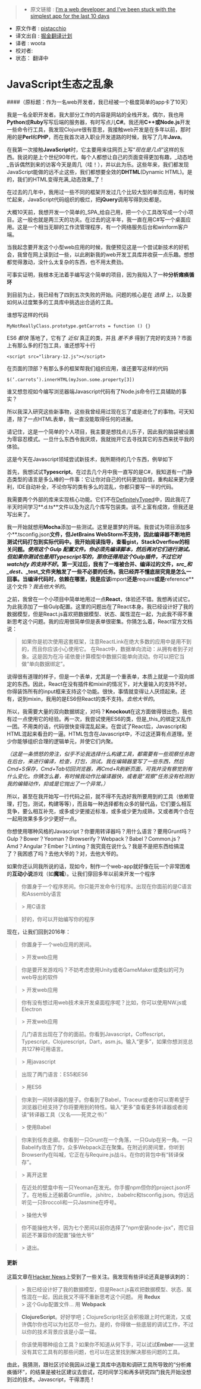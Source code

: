 >* 原文链接 : [I’m a web developer and I’ve been stuck with the simplest app for the last 10 days](https://medium.com/@pistacchio/i-m-a-web-developer-and-i-ve-been-stuck-with-the-simplest-app-for-the-last-10-days-fb5c50917df#.1i4q6te4a)
* 原文作者 : [pistacchio](https://medium.com/@pistacchio)
* 译文出自 : [掘金翻译计划](https://github.com/xitu/gold-miner)
* 译者 : woota
* 校对者: 
* 状态： 翻译中


# JavaScript生态之乱象
####（原标题：作为一名web开发者，我已经被一个极度简单的app卡了10天）

我是一名全职开发者。我大部分工作的内容是网站的全栈开发。偶尔，我也用**Python**或**Ruby**写写后端的服务器，有时写点儿**C#**。我还用**C++**或**Node.js**开发一些命令行工具，我发现Clojure很有意思，我接触web开发是在多年以前，那时用的是**Perl**和**PHP**，而在我首次进入职业开发道路的时候，我写了几年**Java**。

在我第一次接触**JavaScript**时，它主要用来往网页上写“_现在是几点_”这样的东西。我说的是上个世纪90年代，每个人都想让自己的页面变得更加有趣，_动态地_告诉偶然到来的访客今天是周几（哇！），并以此为乐。这些年来，我们都发现JavaScript能做的远不止这些，我们都想要全效的**DHTML**(Dynamic HTML)。是的，我们的HTML变得充满_动态效果_了！

在过去的几年中，我用过一些不同的框架开发过几个比较大型的单页应用，有时候忙起来，JavaScript代码组织的极烂，把**jQuery**调用写得到处都是。

大概10天前，我想开发一个简单的_SPA_给自己用，把一个小工具改写成一个小项目。这一般也就是两三天的功夫。在过去的这半年，我一直在用C#写一个桌面应用。这是一个相当无聊的工作流管理程序，有一个网络服务后台和winform客户端。

当我起念要开发这个小型web应用的时候，我便预见这是一个尝试新技术的好机会，我曾在网上读到过一些，以此刷新我的web开发工具库并收获一点乐趣。想想都觉得激动，没什么太复杂的东西，也不用太费劲。

可事实证明，我根本无法着手编写这个简单的项目，因为我陷入了一种**分析瘫痪循环**

到目前为止，我已经有了四到五次失败的开始。问题的核心是在 _选择_ 上，以及要如何从过度繁多的工具库中挑选出合适的工具。

谁想写这样的代码

    MyNotReallyClass.prototype.getCarrots = function () {}

ES6 _都快_ 落地了，它有了 _近似_ 真正的类，并且 _差不多_ 得到了完好的支持？市面上有那么多的打包工具，谁还想写十行

    <script src="library-12.js"></script>

在页面的顶部？有那么多的框架帮我们组织应用，谁还要写这样的代码

    $(‘.carrots’).innerHTML(myJson.some.property[3]) 

谁又想忽视如今编写浏览器端Javascript代码有了Node.js命令行工具辅助的事实？

所以我深入研究这些新事物，这些我曾经用过现在忘了或是进化了的事物。可天知道，除了一点HTML表单，我一直没能取得任何的进展。

请记住，这是一个简单的个人项目，我主要是想找点儿乐子，因此我的脑袋被设置为零容忍模式。一旦什么东西令我厌烦，我就抛开它去寻找其它的东西来抚平我的体验。

这是今天在Javascript领域尝试新技术，我所期待的几个东西，例举如下

首先，我想试试**Typescript**。在过去几个月中我一直写的是C#，我知道有一门静态类型的语言是多么棒的一件事：它让你对自己的代码更加自信，重构起来更为便利，IDE自动补全，不论你写的类有多么的混乱，你都只要写一半的代码。

我需要两个外部的库来实现核心功能。它们不在[DefinitelyTyped](https://github.com/DefinitelyTyped/DefinitelyTyped)中，因此我花了半天时间学习**.d.ts**文件以及为这几个库写包装类。谈不上富有成效，但我还是写出来了。

我一开始就想用**Mocha**添加一些测试。这里是噩梦的开端。我尝试为项目添加多个**.tsconfig.json**文件，但JetBrains WebStorm不支持，因此编译器不断地把测试代码打包到实际代码中。我开始阅读指导，查看gist，**StackOverflow**的相关问题。_使用这个_ **_Gulp_** _配置文件。你必须先编译脚本，然后再对它们进行测试。但如果你测试也是用Typescript写的，那你还得用这个Gulp插件，不过它对_ **_watchify_** _的支持不好_。第一天过后，我有了一堆被合并、编译过的文件，_src_和_dest_、_test_文件夹触发了一些不必要的任务。我已经弄不懂底层究竟是怎么一回事。当编译代码时，依赖在哪里，我是应该**import**还是**require**或是**reference**这个文件？_我去他大爷的_。

之前，我曾在一个小项目中简单地用过一点**React**，体验还不错。我想再试试它。为此我添加了一些Gulp配置。这里的问题出在了React本身。我已经设计好了我的数据模型，但是React.js喜欢把数据模型、状态、属性混在一起，为此我不得不重新思考这个问题。我的应用很简单但是表单很密集。你猜怎么着，React官方文档说：

> 如果你是初次使用这套框架，注意ReactLink在绝大多数的应用中是用不到的，而且你应该小心使用它。
> 在React中，数据单向流动：从拥有者到子对象。这是因为在冯·诺依曼计算模型中数据只能单向流动。你可以把它当做“单向数据绑定”。

说得很有道理的样子，但是一个表单，尤其是一个重表单，本质上就是一个双向绑定的东西。因此，React在没有插件和mixin的情况下，对大量输入的支持不好。你得装饰所有的input框来支持这个功能。很快，事情就变得让人厌烦起来。还有，说到mixin，我用的是ES6但React的类不支持。_去他大爷的_。

所以，我需要大量的双向数据绑定，对吗？**Knockout**在这方面做得很出色，我也有过一点使用它的经验。再一次，我尝试使用ES6的类，但是_this_的绑定又乱作一团。不用类的话，代码很快变得混乱起来。在尝试了React后，Javascript和HTML混起来看丑的一逼。HTML包含在Javascript中，不过这还算有点道理。至少你能够组织合理的逻辑单元，并使它们内聚。

_（这是一条愤怒的旁注，似乎不论我选择什么构建工具，都需要有一些观察任务跑在后台，来进行编译，检查，打包，测试。我在编辑器里写了一些东西，然后Cmd+S保存，Cmd+Tab切回浏览器，再Cmd+R刷新页面，可我并没有察觉到有什么变化。你猜怎么着，有时候我动作比编译器快，或者是“观察”任务没有检测到我的编辑动作，抑或是它抛出了一个异常。）_

所以，甚至在我开始写一行代码之前，就不得不先选好我所要用到的工具（依赖管理，打包，测试，构建等等），而且每一种选择都有众多的替代品，它们要么相互竞争，要么相互补充，或多或少更接近标准，或多或少更为成熟，又或者两个合在一起用效果多多少少更好一点。

你想使用哪种风格的Javascript？你要用转译器吗？用什么语言？要用Grunt吗？Gulp？Bower？Yeoman？Browserify？Webpack？Babel？Common.js？Amd？Angular？Ember？Linting？我究竟在说什么？我是不是把东西给搞混了？我困惑了吗？去他大爷的？对，去他大爷的。

如果你还认同我所说的话，现如今，制作一个web-app就好像在玩一个非常困难的**互动小说**游戏（如**魔城**）。让我们穿回多年以前来开发一个程序

> 你置身于一个程序房间。你只能开发命令行程序。出现在你面前的是C语言和Assembly语言

> \> 用C语言

> 好的，你可以开始编写你的程序

现在，让我们回到2016年：

> 你置身于一个web应用的房间。

> \> 开发web应用

> 你是要开发游戏吗？不妨考虑使用Unity或者GameMaker或类似的可为web导出的软件

> \> 开发web应用

> 你有没有想过用web技术来开发桌面程序呢？比如，你可以使用NW.js或Electron

> \> 开发web应用

> 几门语言出现在了你的面前。你看到Javascript，Coffescript，Typescript，Clojurescript，Dart，asm.js。输入“更多”，如果你想浏览总共127种可用语言。

> \> 用javascript

> 出现了两门语言：ES5和ES6

> \> 用ES6

> 你来到一间转译器的屋子。你看到了Babel，Traceur或者你可以寄希望于浏览器已经支持了你将要用到的特性。输入“更多”查看更多转译器或者阅读“转译器工具（又名——死灵之书）”

> \> 使用Babel

> 你来到任务走廊。你看到一只Grunt在一个角落，一只Gulp在另一角。一只Babelify攻击了你，众多Webpack正在聚集。在附近的房间里，你听到Browserify在叫喊，它正在与Require.js战斗。在你的背包中有“转译保存”。

> \> 离开这里

> 在近处的壁龛中有一只Yeoman在发光。你手握npm但你的project.json坏了。在地板上还躺着Gruntfile，.jshitrc，.babelrc和tsconfig.json。你远远听见一只Broccoli和一只Jasmine在呼号。

> \> 操他大爷

> 你不能操他大爷，因为七个房间以前你选择了“npm安装node-jsx”，而它目前还不兼容你的配置“操他大爷”

> \> 退出。

#### 更新

这篇文章在[Hacker News](https://news.ycombinator.com/item?id=11080080)上受到了一些关注。我发现有些评论还真是够讽刺的：

> \> 我已经设计好了我的数据模型，但是React.js喜欢把数据模型、状态、属性混在一起，因此我又不得不重新思考这个问题。
> 用 **Redux**  
> \> 这个Gulp配置文件...
> 用 **Webpack**

> **ClojureScript**。好好学吧；ClojureScript社区会积极跟上时代潮流，又或许偶尔你也可以为社区尽一份力。是的，你得做一些底层的调试工作，不过以你的技术背景应该是小菜一碟。

> 你该使用哪种组合工具？如果你不知道从何下手，可以试试**Ember**——这里没有其它工具有的那些问题，也可以在这里找到解决那些问题的工具。

由此，我猜测，跟社区讨论我因从过量工具库中选取和调研工具所导致的“分析瘫痪循环”，的结果是被社区建议去尝试，花时间学习和再多研究四门我先开始没想到过的技术。Javascript，干得漂亮！
